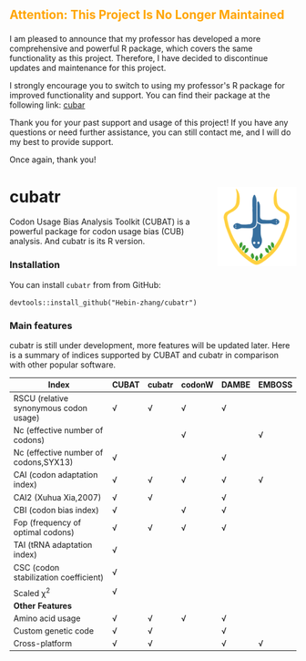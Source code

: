 ## <p style="color:orange;">Attention: This Project Is No Longer Maintained</p>

I am pleased to announce that my professor has developed a more comprehensive and powerful R package, which covers the same functionality as this project. Therefore, I have decided to discontinue updates and maintenance for this project.

I strongly encourage you to switch to using my professor's R package for improved functionality and support. You can find their package at the following link: [cubar](https://github.com/mt1022/cubar)

Thank you for your past support and usage of this project! If you have any questions or need further assistance, you can still contact me, and I will do my best to provide support.

Once again, thank you!


# cubatr <img src='docs/mstile-150x150.png' align="right" height="139" />

Codon Usage Bias Analysis Toolkit (CUBAT) is a powerful package for codon usage bias (CUB) analysis.
And cubatr is its R version.
### Installation
You can install `cubatr`  from from GitHub: 
```{r}
devtools::install_github("Hebin-zhang/cubatr")
```

### Main features
cubatr is still under development, more features will be updated later. 
Here is a summary of indices supported by CUBAT and cubatr in comparison with other popular software.

|  Index                                 | CUBAT |cubatr| codonW | DAMBE | EMBOSS |
| -------------------------------------  | ----- |-----| ------ | ----- | ------ |
| RSCU (relative synonymous codon usage) | √     | √     | √      | √     |        |
| Nc (effective number of codons)        |       |       | √      |       | √      |
| Nc (effective number of codons,SYX13)  | √     |       |        | √     |        |
| CAI (codon adaptation index)           | √     | √     | √      | √     | √      |
| CAI2 (Xuhua Xia,2007)                  | √     | √     |        | √     |        |
| CBI (codon bias index)                 | √     |       | √      | √     |        |
| Fop (frequency of optimal codons)      | √     | √     | √      | √     |        |
| TAI (tRNA adaptation index)            | √     |       |        |       |        |
| CSC (codon stabilization coefficient)  | √     |       |        |       |        |
| Scaled χ<sup>2<sup>                    | √     |       |        |       |        |
| **Other Features**                     |
| Amino acid usage                       | √     | √     | √      | √     |        |
| Custom genetic code                    | √     | √     |        | √     |        |
| Cross-platform                         | √     | √     |        | √     | √      |
